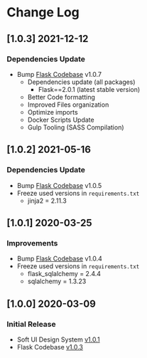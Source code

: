 # Change Log

## [1.0.3] 2021-12-12
### Dependencies Update

- Bump [Flask Codebase](https://github.com/app-generator/boilerplate-code-flask) v1.0.7
  - Dependencies update (all packages) 
    - Flask==2.0.1 (latest stable version)
  - Better Code formatting
  - Improved Files organization
  - Optimize imports
  - Docker Scripts Update
  - Gulp Tooling  (SASS Compilation)

## [1.0.2] 2021-05-16
### Dependencies Update

- Bump [Flask Codebase](https://github.com/app-generator/boilerplate-code-flask) v1.0.5
- Freeze used versions in `requirements.txt`
    - jinja2 = 2.11.3

## [1.0.1] 2020-03-25
### Improvements

- Bump [Flask Codebase](https://github.com/app-generator/boilerplate-code-flask) v1.0.4
- Freeze used versions in `requirements.txt`
    - flask_sqlalchemy = 2.4.4
    - sqlalchemy = 1.3.23

## [1.0.0] 2020-03-09
### Initial Release

- Soft UI Design System [v1.0.1](https://github.com/creativetimofficial/soft-ui-design-system/releases)
- Flask Codebase [v1.0.3](https://github.com/app-generator/boilerplate-code-flask)
